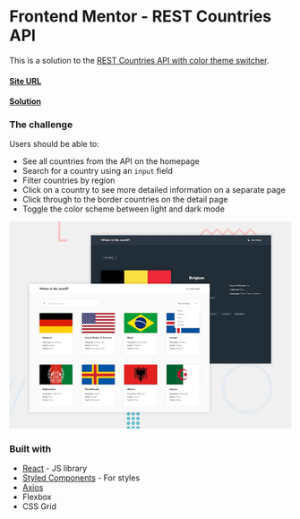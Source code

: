 # Frontend Mentor - REST Countries API

This is a solution to the [REST Countries API with color theme switcher](https://www.frontendmentor.io/solutions/countries-api-using-reactjs-cLRISRPUI).

#### [Site URL](countries-api-rho.vercel.app) 
#### [Solution](https://www.frontendmentor.io/solutions/countries-api-using-reactjs-cLRISRPUI)

### The challenge

Users should be able to:

- See all countries from the API on the homepage
- Search for a country using an `input` field
- Filter countries by region
- Click on a country to see more detailed information on a separate page
- Click through to the border countries on the detail page
- Toggle the color scheme between light and dark mode

![](./design/desktop-preview.jpg)

### Built with
- [React](https://reactjs.org/) - JS library
- [Styled Components](https://styled-components.com/) - For styles
- [Axios](https://github.com/axios/axios)
- Flexbox
- CSS Grid
